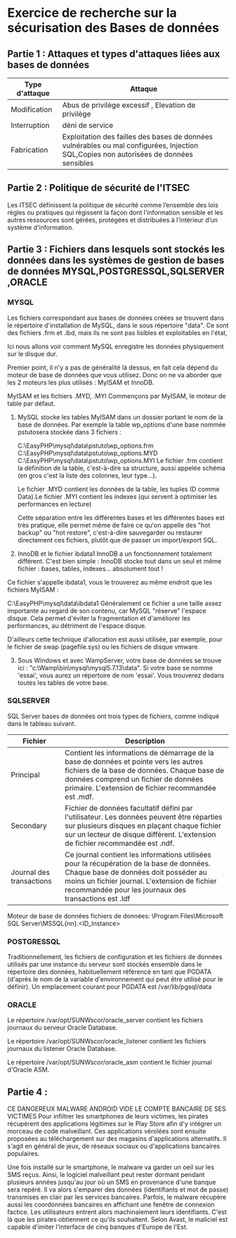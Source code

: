 # Exercice de recherche  sur la sécurisation des Bases de données 

## Partie 1 : Attaques et types d'attaques liées aux bases de données

|Type d'attaque    |Attaque        |
|-------- |----------    |
|  Modification |Abus de privilège excessif , Elevation de privilège
|Interruption |déni de service| 
|Fabrication |Exploitation des failles des bases de données vulnérables ou mal configurées, Injection SQL,Copies non autorisées de données sensibles


## Partie 2 : Politique de sécurité de l'ITSEC
Les ITSEC définissent la politique de 
sécurité comme l’ensemble des lois règles 
ou pratiques qui régissent la façon dont 
l’information sensible et les autres 
ressources sont gérées, protégées et 
distribuées à l’intérieur d’un système 
d’information.

## Partie 3 : Fichiers dans lesquels sont stockés les données dans les systèmes de gestion de bases de données MYSQL,POSTGRESSQL,SQLSERVER ,ORACLE

### MYSQL
  Les fichiers correspondant aux bases de données créées se trouvent dans le répertoire d'installation de MySQL, dans le sous répertoire "data". Ce sont des fichiers .frm et .ibd, mais ils ne sont pas lisibles et exploitables en l'état,

Ici nous allons voir comment MySQL enregistre les données physiquement sur le disque dur.

Premier point, il n'y a pas de généralité là dessus, en fait cela dépend du moteur de base de données que vous utilisez. Donc on ne va aborder que les 2 moteurs les plus utilisés : MyISAM et InnoDB.

MyISAM et les fichiers .MYD, .MYI
Commençons par MyISAM, le moteur de table par défaut.

1. MySQL stocke les tables MyISAM dans un dossier portant le nom de la base de données. Par exemple la table wp_options d'une base nommée pstutosera stockée dans 3 fichiers :

      C:\EasyPHP\mysql\data\pstuto\wp_options.frm
C:\EasyPHP\mysql\data\pstuto\wp_options.MYD
C:\EasyPHP\mysql\data\pstuto\wp_options.MYI
Le fichier .frm contient la définition de la table, c'est-à-dire sa structure, aussi appelée schéma (en gros c'est la liste des colonnes, leur type...).

     Le fichier .MYD contient les données de la table, les tuples (D comme Data).Le fichier .MYI contient les indexes (qui servent à optimiser les performances en lecture)

     Cette séparation entre les différentes bases et les différentes bases est très pratique, elle permet même de faire ce qu'on appelle des "hot backup" ou "hot restore", c'est-à-dire sauvegarder ou restaurer directement ces fichiers, plutôt que de passer un import/export SQL.



1. InnoDB et le fichier ibdata1
InnoDB a un fonctionnement totalement différent. C'est bien simple : InnoDB stocke tout dans un seul et même fichier : bases, tables, indexes... absolument tout !

Ce fichier s'appelle ibdata1, vous le trouverez au même endroit que les fichiers MyISAM :

C:\EasyPHP\mysql\data\ibdata1
Généralement ce fichier a une taille assez importante au regard de son contenu, car MySQL "réserve" l'espace disque. Cela permet d'éviter la fragmentation et d'améliorer les performances, au détriment de l'espace disque.

D'ailleurs cette technique d'allocation est aussi utilisée, par exemple, pour le fichier de swap (pagefile.sys) ou les fichiers de disque vmware.

3. Sous Windows et avec WampServer, votre base de données se trouve ici : "c:\Wamp\bin\mysql\mysql5.7.13\data".
Si votre base se nomme 'essai', vous aurez un répertoire de nom 'essai'.
Vous trouverez dedans toutes les tables de votre base.


### SQLSERVER

SQL Server bases de données ont trois types de fichiers, comme indiqué dans le tableau suivant.

|   Fichier|Description      |
|-------- |----------    |
|Principal |Contient les informations de démarrage de la base de données et pointe vers les autres fichiers de la base de données. Chaque base de données comprend un fichier de données primaire. L'extension de fichier recommandée est .mdf.|
|Secondary |Fichier de données facultatif défini par l'utilisateur. Les données peuvent être réparties sur plusieurs disques en plaçant chaque fichier sur un lecteur de disque différent. L'extension de fichier recommandée est .ndf.| 
|Journal des transactions|Ce journal contient les informations utilisées pour la récupération de la base de données. Chaque base de données doit posséder au moins un fichier journal. L'extension de fichier recommandée pour les journaux des transactions est .ldf

Moteur de base de données fichiers de données: \Program Files\Microsoft SQL Server\MSSQL{nn}.<ID_Instance>


### POSTGRESSQL 

Traditionnellement, les fichiers de configuration et les fichiers de données utilisés par une instance du serveur sont stockés ensemble dans le répertoire des données, habituellement référencé en tant que PGDATA (d'après le nom de la variable d'environnement qui peut être utilisé pour le définir). Un emplacement courant pour PGDATA est /var/lib/pgsql/data


### ORACLE 

Le répertoire /var/opt/SUNWscor/oracle_server contient les fichiers journaux du serveur Oracle Database.

Le répertoire /var/opt/SUNWscor/oracle_listener contient les fichiers journaux du listener Oracle Database.

Le répertoire /var/opt/SUNWscor/oracle_asm contient le fichier journal d'Oracle ASM.



## Partie 4 :

CE DANGEREUX MALWARE ANDROID VIDE LE COMPTE BANCAIRE DE SES VICTIMES
Pour infiltrer les smartphones de leurs victimes, les pirates récupèrent des applications légitimes sur le Play Store afin d'y intégrer un morceau de code malveillant. Ces applications vérolées sont ensuite proposées au téléchargement sur des magasins d'applications alternatifs. Il s'agit en général de jeux, de réseaux sociaux ou d'applications bancaires populaires.

Une fois installé sur le smartphone, le malware va garder un oeil sur les SMS reçus. Ainsi, le logiciel malveillant peut rester dormant pendant plusieurs années jusqu'au jour où un SMS en provenance d'une banque sera repéré. Il va alors s'emparer des données (identifiants et mot de passe) transmises en clair par les services bancaires. Parfois, le malware récupère aussi les coordonnées bancaires en affichant une fenêtre de connexion factice. Les utilisateurs entrent alors machinalement leurs identifiants. C'est là que les pirates obtiennent ce qu'ils souhaitent. Selon Avast, le maliciel est capable d'imiter l'interface de cinq banques d'Europe de l'Est.